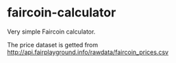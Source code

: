 # faircoin-calculator

Very simple Faircoin calculator.

The price dataset is getted from http://api.fairplayground.info/rawdata/faircoin_prices.csv

